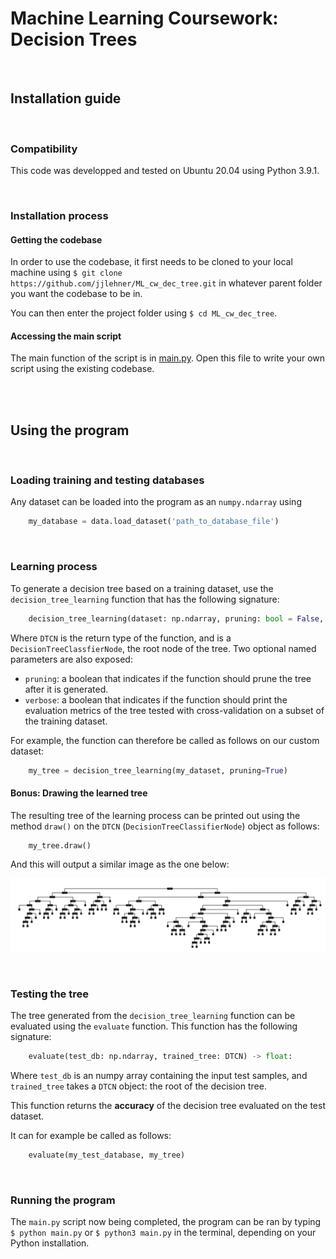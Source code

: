 # Machine Learning Coursework: Decision Trees

<br />

## Installation guide

<br />

### Compatibility

This code was developped and tested on Ubuntu 20.04 using Python 3.9.1.

<br />

### Installation process

#### Getting the codebase

In order to use the codebase, it first needs to be cloned to your local machine using `$ git clone https://github.com/jjlehner/ML_cw_dec_tree.git` in whatever parent folder you want the codebase to be in.

You can then enter the project folder using `$ cd ML_cw_dec_tree`.

#### Accessing the main script

The main function of the script is in [main.py](/source/main.py). Open this file to write your own script using the existing codebase.

<br />
<br />

## Using the program

<br />

### Loading training and testing databases

Any dataset can be loaded into the program as an `numpy.ndarray` using 

```python
    my_database = data.load_dataset('path_to_database_file')
```

<br />

### Learning process

To generate a decision tree based on a training dataset, use the `decision_tree_learning` function that has the following signature:

```python
    decision_tree_learning(dataset: np.ndarray, pruning: bool = False, verbose: bool = False) -> DTCN
```
Where `DTCN` is the return type of the function, and is a `DecisionTreeClassfierNode`, the root node of the tree. Two optional named parameters are also exposed:

- `pruning`: a boolean that indicates if the function should prune the tree after it is generated.
- `verbose`: a boolean that indicates if the function should print the evaluation metrics of the tree tested with cross-validation on a subset of the training dataset.

For example, the function can therefore be called as follows on our custom dataset:

```python
    my_tree = decision_tree_learning(my_dataset, pruning=True)
```

#### Bonus: Drawing the learned tree

The resulting tree of the learning process can be printed out using the method `draw()` on the `DTCN` (`DecisionTreeClassifierNode`) object as follows:

```python
    my_tree.draw()
```

And this will output a similar image as the one below:

<p align="center">
    <img src="documentation/images/clean-tree.png" alt="Hot plate">
</p>

<br />

### Testing the tree

The tree generated from the `decision_tree_learning` function can be evaluated using the `evaluate` function. This function has the following signature:

```python
    evaluate(test_db: np.ndarray, trained_tree: DTCN) -> float:
```

Where `test_db` is an numpy array containing the input test samples, and `trained_tree` takes a `DTCN` object: the root of the decision tree.

This function returns the **accuracy** of the decision tree evaluated on the test dataset.

It can for example be called as follows:

```python
    evaluate(my_test_database, my_tree)
```

<br />

### Running the program

The `main.py` script now being completed, the program can be ran by typing `$ python main.py` or `$ python3 main.py` in the terminal, depending on your Python installation.